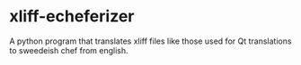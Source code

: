 xliff-echeferizer
=================

A python program that translates xliff files like those used for Qt translations to sweedeish chef from english.